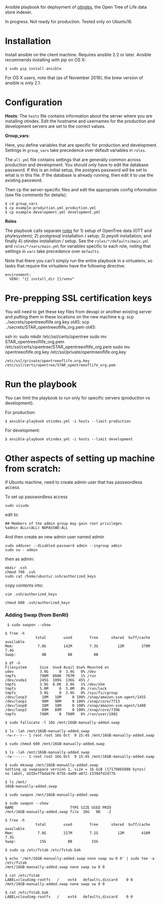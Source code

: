 Ansible playbook for deployment of
[otindex](https://github.com/OpenTreeOfLife/otindex), the Open Tree of Life
data store indexer.

In progress. Not ready for production. Tested only on Ubuntu16.

# Installation

Install ansible on the client machine. Requires ansible 2.2 or later. Ansible recommends installing with pip on OS X:

    $ sudo pip install ansible

For OS X users, note that (as of November 2016), the brew version of ansible is only 2.1.

# Configuration

**Hosts**: The `hosts` file contains information about the server where
you are installing otindex. Edit the hostname and usernames for the
production and development servers are set to the correct values.

**Group_vars**:

Here, you define variables that are specific for production and development.
Settings in `group_vars` take precedence over default variables in `roles`.

The `all.yml` file contains settings that are generally common across production
and development. You should only have to edit the database password. If this is
an initial setup, the postgres password will be set to what is in this file. If
the database is already running, then edit it to use the existing password.  

Then cp the server-specific files and edit the appropriate config information
(see file comments for details):

    $ cd group_vars
    $ cp example-production.yml production.yml
    $ cp example-development.yml development.yml

**Roles**

The playbook calls separate [roles](http://docs.ansible.com/ansible/playbooks_roles.html#roles)
for 1) setup of OpenTree data (OTT and phylesystem); 2) postgresql
installation / setup; 3) peyotl installation; and finally 4) otindex
installation / setup. See the `roles/*/defaults/main.yml` and
`roles/*/vars/main.yml` for variables specific to each role, noting that
settings in `vars` take precedence over `defaults`.

Note that there you can't simply run the entire playbook in a virtualenv, so
tasks that require the virtualenv have the following directive:

```
environment:
  VENV: "{{ install_dir }}/venv"
```

# Pre-prepping SSL certification keys

You will need to get these key files from devapi or another existing server and putting them in these locations on the new machine
e.g.
scp ../secrets/opentreeoflife.org.key ot45:
scp ../secrets/STAR_opentreeoflife_org.pem ot45:

ssh in:
sudo mkdir /etc/ssl/certs/opentree
sudo mv STAR_opentreeoflife_org.pem /etc/ssl/certs/opentree/STAR_opentreeoflife_org.pem
sudo mv opentreeoflife.org.key /etc/ssl/private/opentreeoflife.org.key



    /etc/ssl/private/opentreeoflife.org.key
    /etc/ssl/certs/opentree/STAR_opentreeoflife_org.pem



# Run the playbook
You can limit the playbook to run only for specific servers (production vs
development).

For production:

    $ ansible-playbook otindex.yml -i hosts --limit production

For development:

    $ ansible-playbook otindex.yml -i hosts --limit development




# Other aspects of setting up machine from scratch:

If Ubuntu machine, need to create admin user that has passwordless access

To set up passwordless access

    sudo visudo  

edit to:  

    ## Members of the admin group may gain root privileges  
    %admin ALL=(ALL) NOPASSWD:ALL  

And then create an new admin user named admin

    sudo adduser --disabled-password admin --ingroup admin
    sudo su - admin

then as admin:

    mkdir .ssh
    chmod 700 .ssh
    sudo cat /home/ubuntu/.ssh/authorized_keys 

copy contents into:

    vim .ssh/authorized_keys
    
    chmod 600 .ssh/authorized_keys
 

 ### Adding Swap (from BenRi)
```
 $ sudo swapon --show

$ free -h
              total        used        free      shared  buff/cache   available
Mem:           7.8G        142M        7.3G         12M        379M        7.4G
Swap:            0B          0B          0B

$ df -h
Filesystem      Size  Used Avail Use% Mounted on
udev            3.9G     0  3.9G   0% /dev
tmpfs           798M  804K  797M   1% /run
/dev/xvda1      245G  109G  136G  45% /
tmpfs           3.9G  8.0K  3.9G   1% /dev/shm
tmpfs           5.0M     0  5.0M   0% /run/lock
tmpfs           3.9G     0  3.9G   0% /sys/fs/cgroup
/dev/loop3       18M   18M     0 100% /snap/amazon-ssm-agent/1455
/dev/loop1       90M   90M     0 100% /snap/core/7713
/dev/loop0       18M   18M     0 100% /snap/amazon-ssm-agent/1480
/dev/loop2       89M   89M     0 100% /snap/core/7396
tmpfs           798M     0  798M   0% /run/user/1002

$ sudo fallocate -l 16G /mnt/16GB-manually-added.swap

$ ls -lah /mnt/16GB-manually-added.swap 
-rw-r--r-- 1 root root 16G Oct  9 15:45 /mnt/16GB-manually-added.swap

$ sudo chmod 600 /mnt/16GB-manually-added.swap

$ ls -lah /mnt/16GB-manually-added.swap 
-rw------- 1 root root 16G Oct  9 15:45 /mnt/16GB-manually-added.swap

$ sudo mkswap /mnt/16GB-manually-added.swap 
Setting up swapspace version 1, size = 16 GiB (17179865088 bytes)
no label, UUID=ffbda676-075b-4a09-a072-2339dfd2d77b

$ ls /mnt/
16GB-manually-added.swap

$ sudo swapon /mnt/16GB-manually-added.swap

$ sudo swapon --show
NAME                          TYPE SIZE USED PRIO
/mnt/16GB-manually-added.swap file  16G   0B   -2

$ free -h
              total        used        free      shared  buff/cache   available
Mem:           7.8G        217M        7.2G         12M        416M        7.3G
Swap:           15G          0B         15G

$ sudo cp /etc/fstab /etc/fstab.bak

$ echo '/mnt/16GB-manually-added.swap none swap sw 0 0' | sudo tee -a /etc/fstab
/mnt/16GB-manually-added.swap none swap sw 0 0

$ cat /etc/fstab
LABEL=cloudimg-rootfs   /    ext4   defaults,discard    0 0
/mnt/16GB-manually-added.swap none swap sw 0 0

$ cat /etc/fstab.bak 
LABEL=cloudimg-rootfs   /    ext4   defaults,discard    0 0

```
